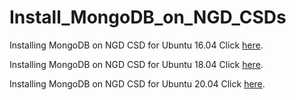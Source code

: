 # Install_MongoDB_on_NGD_CSDs
Installing MongoDB on NGD CSD for Ubuntu 16.04 Click [here](https://github.com/NGDSystems/Install_MongoDB_on_NGD_CSDs/edit/main/MongoDB_NGD_CSD_Ubuntu_16_04.md).

Installing MongoDB on NGD CSD for Ubuntu 18.04 Click [here](https://github.com/NGDSystems/Install_MongoDB_on_NGD_CSDs/edit/main/MongoDB_NGD_CSD_Ubuntu_18_04.md).

Installing MongoDB on NGD CSD for Ubuntu 20.04 Click [here](https://github.com/NGDSystems/Install_MongoDB_on_NGD_CSDs/edit/main/MongoDB_NGD_CSD_Ubuntu_20_04.md).
